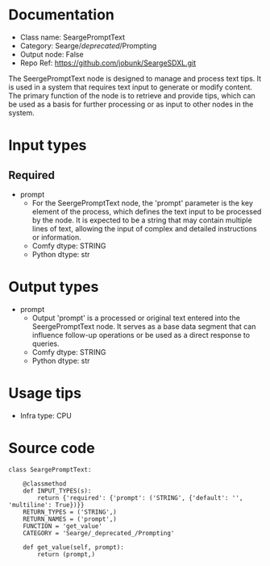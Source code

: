 # Documentation
- Class name: SeargePromptText
- Category: Searge/_deprecated_/Prompting
- Output node: False
- Repo Ref: https://github.com/jobunk/SeargeSDXL.git

The SeergePromptText node is designed to manage and process text tips. It is used in a system that requires text input to generate or modify content. The primary function of the node is to retrieve and provide tips, which can be used as a basis for further processing or as input to other nodes in the system.

# Input types
## Required
- prompt
    - For the SeergePromptText node, the 'prompt' parameter is the key element of the process, which defines the text input to be processed by the node. It is expected to be a string that may contain multiple lines of text, allowing the input of complex and detailed instructions or information.
    - Comfy dtype: STRING
    - Python dtype: str

# Output types
- prompt
    - Output 'prompt' is a processed or original text entered into the SeergePromptText node. It serves as a base data segment that can influence follow-up operations or be used as a direct response to queries.
    - Comfy dtype: STRING
    - Python dtype: str

# Usage tips
- Infra type: CPU

# Source code
```
class SeargePromptText:

    @classmethod
    def INPUT_TYPES(s):
        return {'required': {'prompt': ('STRING', {'default': '', 'multiline': True})}}
    RETURN_TYPES = ('STRING',)
    RETURN_NAMES = ('prompt',)
    FUNCTION = 'get_value'
    CATEGORY = 'Searge/_deprecated_/Prompting'

    def get_value(self, prompt):
        return (prompt,)
```